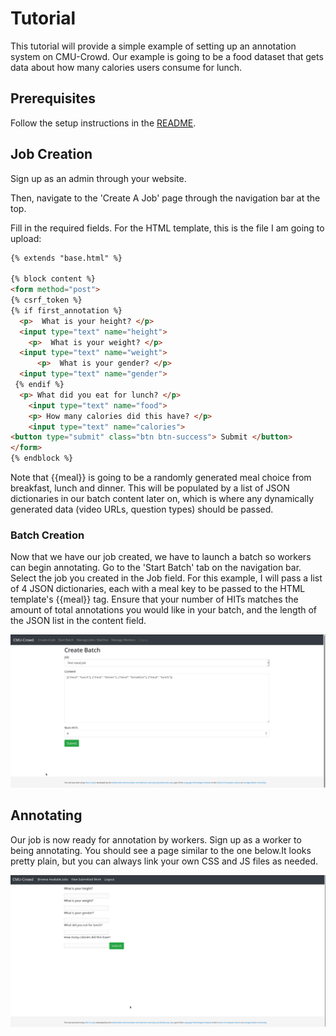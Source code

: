 # Tutorial
This tutorial will provide a simple example of setting up an annotation system on CMU-Crowd. Our example is going to be a food dataset that gets data about
how many calories users consume for lunch.

## Prerequisites
Follow the setup instructions in the [README](README.md).


## Job Creation
Sign up as an admin through your website.

Then, navigate to the 'Create A Job' page through the navigation bar at the top. 

Fill in the required fields. For the HTML template, this is the file I am going to upload:

```HTML
{% extends "base.html" %}

{% block content %}
<form method="post">
{% csrf_token %}
{% if first_annotation %}
  <p>  What is your height? </p>
  <input type="text" name="height">
    <p>  What is your weight? </p>
  <input type="text" name="weight">
      <p>  What is your gender? </p>
  <input type="text" name="gender">
 {% endif %} 
  <p> What did you eat for lunch? </p>
    <input type="text" name="food">
    <p> How many calories did this have? </p>
    <input type="text" name="calories">
<button type="submit" class="btn btn-success"> Submit </button>
</form>
{% endblock %}
```
Note that {{meal}} is going to be a randomly generated meal choice from breakfast, lunch and dinner. This will be populated by a list of JSON dictionaries in our batch content later on, which is where any dynamically generated data (video URLs, question types) should be passed.

### Batch Creation
Now that we have our job created, we have to launch a batch so workers can begin annotating.  Go to the 'Start Batch' tab on the navigation bar. Select the job you created in the Job field. For this example, I will pass a list of 4 JSON dictionaries, each with a meal key to be passed to the HTML template's {{meal}} tag. Ensure that your number of HITs matches the amount of total annotations you would like in your batch, and the length of the JSON list in the content field.

![Screenshot](start_batch.jpg)



## Annotating
Our job is now ready for annotation by workers. Sign up as a worker to being annotating. You should see a page similar to the one below.It looks pretty plain, but you can always link your own CSS and JS files as needed. 


![Screenshot](tutorial_job.jpg)




